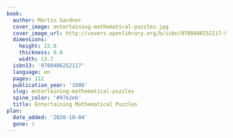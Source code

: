 ```yaml
---
book:
  author: Martin Gardner
  cover_image: entertaining-mathematical-puzzles.jpg
  cover_image_url: http://covers.openlibrary.org/b/isbn/9780486252117-L.jpg
  dimensions:
    height: 22.0
    thickness: 0.8
    width: 13.7
  isbn13: '9780486252117'
  language: en
  pages: 112
  publication_year: '1986'
  slug: entertaining-mathematical-puzzles
  spine_color: '#97e2eb'
  title: Entertaining Mathematical Puzzles
plan:
  date_added: '2020-10-04'
  gone: τ
---
```

